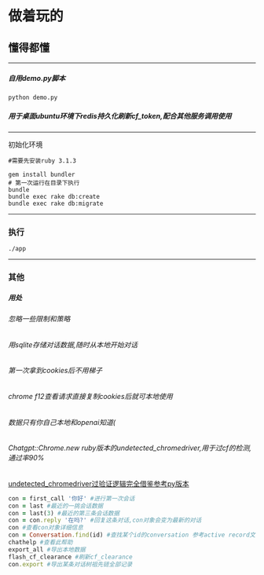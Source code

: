 # 做着玩的
## 懂得都懂

-----

##### 自用demo.py脚本

```
python demo.py
```

##### 用于桌面ubuntu环境下redis持久化刷新cf_token,配合其他服务调用使用

-----
初始化环境
```
#需要先安装ruby 3.1.3

gem install bundler
# 第一次运行在目录下执行
bundle
bundle exec rake db:create
bundle exec rake db:migrate

```

-----
### 执行

```
./app
```
------
### 其他

##### 用处
###### 忽略一些限制和策略
###### 用sqlite存储对话数据,随时从本地开始对话
###### 第一次拿到cookies后不用梯子
###### chrome f12查看请求直接复制cookies后就可本地使用
###### 数据只有你自己本地和openai知道(

###### Chatgpt::Chrome.new ruby版本的undetected_chromedriver,用于过cf的检测,通过率90%

[undetected_chromedriver过验证逻辑完全借鉴参考py版本](https://github.com/ultrafunkamsterdam/undetected-chromedriver)

```ruby
con = first_call '你好' #进行第一次会话
con = last #最近的一挑会话数据
con = last(3) #最近的第三条会话数据
con = con.reply '在吗?' #回复这条对话,con对象会变为最新的对话
con #查看con对象详细信息
con = Conversation.find(id) #查找某个id的conversation 参考active record文档
chathelp #查看此帮助
export_all #导出本地数据
flash_cf_clearance #刷新cf_clearance
con.export #导出某条对话树祖先链全部记录
```
